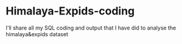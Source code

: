 # Himalaya-Expids-coding
I'll share all my SQL coding and output that I have did to analyse the himalaya&amp;expids dataset
